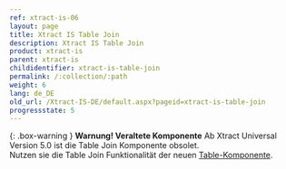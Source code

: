 ```yaml
---
ref: xtract-is-06
layout: page
title: Xtract IS Table Join
description: Xtract IS Table Join
product: xtract-is
parent: xtract-is
childidentifier: xtract-is-table-join
permalink: /:collection/:path
weight: 6
lang: de_DE
old_url: /Xtract-IS-DE/default.aspx?pageid=xtract-is-table-join
progressstate: 5
---
```



{: .box-warning }
**Warnung! Veraltete Komponente** 
Ab Xtract Universal Version 5.0 ist die Table Join Komponente obsolet.<br>
Nutzen sie die Table Join Funktionalität der neuen [Table-Komponente](./xtract-is-table/table-joins).

